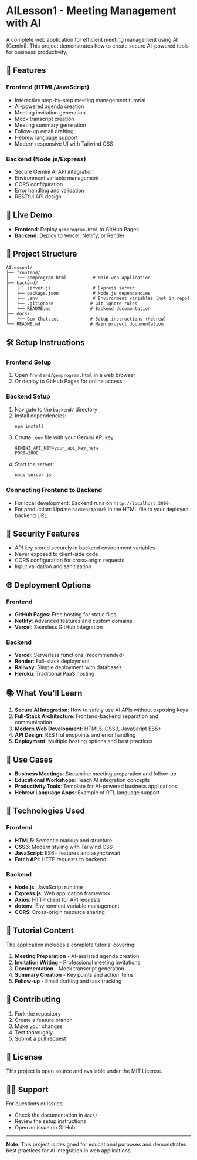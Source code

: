 # AILesson1 - Meeting Management with AI

A complete web application for efficient meeting management using AI (Gemini). This project demonstrates how to create secure AI-powered tools for business productivity.

## 🌟 Features

### Frontend (HTML/JavaScript)
- Interactive step-by-step meeting management tutorial
- AI-powered agenda creation
- Meeting invitation generation
- Mock transcript creation
- Meeting summary generation
- Follow-up email drafting
- Hebrew language support
- Modern responsive UI with Tailwind CSS

### Backend (Node.js/Express)
- Secure Gemini AI API integration
- Environment variable management
- CORS configuration
- Error handling and validation
- RESTful API design

## 🚀 Live Demo

- **Frontend**: Deploy `gemprogram.html` to GitHub Pages
- **Backend**: Deploy to Vercel, Netlify, or Render

## 📁 Project Structure

```
AILesson1/
├── frontend/
│   └── gemprogram.html          # Main web application
├── backend/
│   ├── server.js                # Express server
│   ├── package.json             # Node.js dependencies
│   ├── .env                     # Environment variables (not in repo)
│   ├── .gitignore              # Git ignore rules
│   └── README.md               # Backend documentation
├── docs/
│   └── Gem Chat.txt            # Setup instructions (Hebrew)
└── README.md                   # Main project documentation
```

## 🛠️ Setup Instructions

### Frontend Setup
1. Open `frontend/gemprogram.html` in a web browser
2. Or deploy to GitHub Pages for online access

### Backend Setup
1. Navigate to the `backend/` directory
2. Install dependencies:
   ```bash
   npm install
   ```
3. Create `.env` file with your Gemini API key:
   ```
   GEMINI_API_KEY=your_api_key_here
   PORT=3000
   ```
4. Start the server:
   ```bash
   node server.js
   ```

### Connecting Frontend to Backend
- For local development: Backend runs on `http://localhost:3000`
- For production: Update `backendApiUrl` in the HTML file to your deployed backend URL

## 🔐 Security Features

- API key stored securely in backend environment variables
- Never exposed to client-side code
- CORS configuration for cross-origin requests
- Input validation and sanitization

## 🌐 Deployment Options

### Frontend
- **GitHub Pages**: Free hosting for static files
- **Netlify**: Advanced features and custom domains
- **Vercel**: Seamless GitHub integration

### Backend
- **Vercel**: Serverless functions (recommended)
- **Render**: Full-stack deployment
- **Railway**: Simple deployment with databases
- **Heroku**: Traditional PaaS hosting

## 📚 What You'll Learn

1. **Secure AI Integration**: How to safely use AI APIs without exposing keys
2. **Full-Stack Architecture**: Frontend-backend separation and communication
3. **Modern Web Development**: HTML5, CSS3, JavaScript ES6+
4. **API Design**: RESTful endpoints and error handling
5. **Deployment**: Multiple hosting options and best practices

## 🎯 Use Cases

- **Business Meetings**: Streamline meeting preparation and follow-up
- **Educational Workshops**: Teach AI integration concepts
- **Productivity Tools**: Template for AI-powered business applications
- **Hebrew Language Apps**: Example of RTL language support

## 🔧 Technologies Used

### Frontend
- **HTML5**: Semantic markup and structure
- **CSS3**: Modern styling with Tailwind CSS
- **JavaScript**: ES6+ features and async/await
- **Fetch API**: HTTP requests to backend

### Backend
- **Node.js**: JavaScript runtime
- **Express.js**: Web application framework
- **Axios**: HTTP client for API requests
- **dotenv**: Environment variable management
- **CORS**: Cross-origin resource sharing

## 📖 Tutorial Content

The application includes a complete tutorial covering:

1. **Meeting Preparation** - AI-assisted agenda creation
2. **Invitation Writing** - Professional meeting invitations
3. **Documentation** - Mock transcript generation
4. **Summary Creation** - Key points and action items
5. **Follow-up** - Email drafting and task tracking

## 🤝 Contributing

1. Fork the repository
2. Create a feature branch
3. Make your changes
4. Test thoroughly
5. Submit a pull request

## 📄 License

This project is open source and available under the MIT License.

## 🙋‍♂️ Support

For questions or issues:
- Check the documentation in `docs/`
- Review the setup instructions
- Open an issue on GitHub

---

**Note**: This project is designed for educational purposes and demonstrates best practices for AI integration in web applications.
